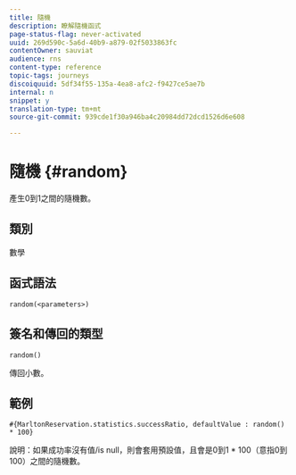 ```yaml
---
title: 隨機
description: 瞭解隨機函式
page-status-flag: never-activated
uuid: 269d590c-5a6d-40b9-a879-02f5033863fc
contentOwner: sauviat
audience: rns
content-type: reference
topic-tags: journeys
discoiquuid: 5df34f55-135a-4ea8-afc2-f9427ce5ae7b
internal: n
snippet: y
translation-type: tm+mt
source-git-commit: 939cde1f30a946ba4c20984dd72dcd1526d6e608

---
```



# 隨機 {#random}

產生0到1之間的隨機數。

## 類別

數學

## 函式語法

`random(<parameters>)`

## 簽名和傳回的類型

`random()`

傳回小數。

## 範例

`#{MarltonReservation.statistics.successRatio, defaultValue : random() * 100}`

說明：如果成功率沒有值/is null，則會套用預設值，且會是0到1 * 100（意指0到100）之間的隨機數。
